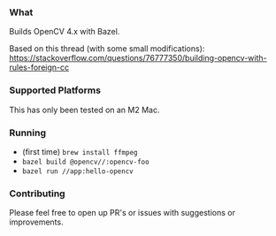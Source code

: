 ### What
Builds OpenCV 4.x with Bazel.

Based on this thread (with some small modifications): https://stackoverflow.com/questions/76777350/building-opencv-with-rules-foreign-cc

### Supported Platforms
This has only been tested on an M2 Mac.

### Running
- (first time) `brew install ffmpeg`
- `bazel build @opencv//:opencv-foo`
- `bazel run //app:hello-opencv`

### Contributing
Please feel free to open up PR's or issues with suggestions or improvements.
